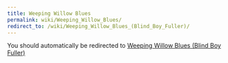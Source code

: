 ```yaml
---
title: Weeping Willow Blues
permalink: wiki/Weeping_Willow_Blues/
redirect_to: /wiki/Weeping_Willow_Blues_(Blind_Boy_Fuller)/
---
```


You should automatically be redirected to [Weeping Willow Blues (Blind Boy Fuller)](/wiki/Weeping_Willow_Blues_(Blind_Boy_Fuller)/)
